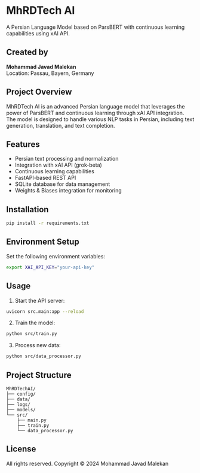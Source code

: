# MhRDTech AI

A Persian Language Model based on ParsBERT with continuous learning capabilities using xAI API.

## Created by
**Mohammad Javad Malekan**  
Location: Passau, Bayern, Germany

## Project Overview
MhRDTech AI is an advanced Persian language model that leverages the power of ParsBERT and continuous learning through xAI API integration. The model is designed to handle various NLP tasks in Persian, including text generation, translation, and text completion.

## Features
- Persian text processing and normalization
- Integration with xAI API (grok-beta)
- Continuous learning capabilities
- FastAPI-based REST API
- SQLite database for data management
- Weights & Biases integration for monitoring

## Installation
```bash
pip install -r requirements.txt
```

## Environment Setup
Set the following environment variables:
```bash
export XAI_API_KEY="your-api-key"
```

## Usage
1. Start the API server:
```bash
uvicorn src.main:app --reload
```

2. Train the model:
```bash
python src/train.py
```

3. Process new data:
```bash
python src/data_processor.py
```

## Project Structure
```
MhRDTechAI/
├── config/
├── data/
├── logs/
├── models/
└── src/
    ├── main.py
    ├── train.py
    └── data_processor.py
```

## License
All rights reserved. Copyright © 2024 Mohammad Javad Malekan